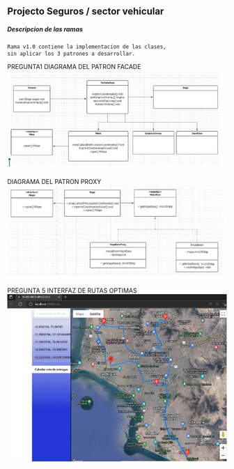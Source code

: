 Projecto Seguros / sector vehicular
----

##### Descripcion de las ramas

    Rama v1.0 contiene la implementacion de las clases,
    sin aplicar los 3 patrones a desarrollar.
    
    

 PREGUNTA1 
 DIAGRAMA DEL PATRON FACADE 
 ![Image text](https://github.com/Rapael01/Laboratorio4/blob/Rafael/ejercicio1-1.JPG)
 
 DIAGRAMA DEL PATRON PROXY
 ![Image text](https://github.com/Rapael01/Laboratorio4/blob/Rafael/ejercicio1-2.JPG)
 
 PREGUNTA 5 INTERFAZ DE RUTAS OPTIMAS 
 ![Image text](https://github.com/Rapael01/Laboratorio4/blob/Rafael/PREGUNTA5-INTERFAZGRAFICA.JPG)
